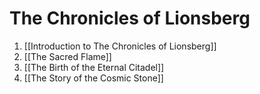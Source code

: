 # The Chronicles of Lionsberg

1. [[Introduction to The Chronicles of Lionsberg]]  
2. [[The Sacred Flame]]  
3. [[The Birth of the Eternal Citadel]]  
4. [[The Story of the Cosmic Stone]]  

